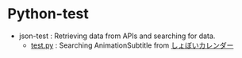 # Python-test

- json-test : Retrieving data from APIs and searching for data.
  - [test.py](json-test/test.py) : Searching AnimationSubtitle from [しょぼいカレンダー](https://cal.syoboi.jp/)
